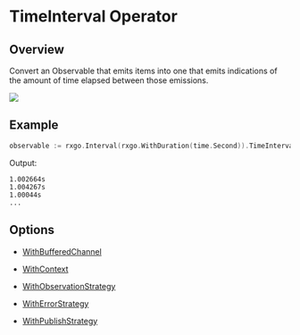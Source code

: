 # TimeInterval Operator

## Overview

Convert an Observable that emits items into one that emits indications of the amount of time elapsed between those emissions.

![](http://reactivex.io/documentation/operators/images/timeInterval.c.png)

## Example

```go
observable := rxgo.Interval(rxgo.WithDuration(time.Second)).TimeInterval()
```

Output:

```
1.002664s
1.004267s
1.00044s
...
```

## Options

* [WithBufferedChannel](options.md#withbufferedchannel)

* [WithContext](options.md#withcontext)

* [WithObservationStrategy](options.md#withobservationstrategy)

* [WithErrorStrategy](options.md#witherrorstrategy)

* [WithPublishStrategy](options.md#withpublishstrategy)